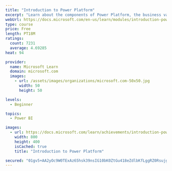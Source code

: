 ```yaml
---
title: "Introduction to Power Platform"
excerpt: "Learn about the components of Power Platform, the business value for customers, and security of the technology."
webUrl: https://docs.microsoft.com/en-us/learn/modules/introduction-power-platform/
type: course
price: Free
length: PT18M
ratings:
  count: 7231
  average: 4.69285
heat: 94

provider:
  name: Microsoft Learn
  domain: microsoft.com
  images:
    - url: /assets/images/organizations/microsoft.com-50x50.jpg
      width: 50
      height: 50

levels:
  - Beginner

topics:
  - Power BI

images:
  - url: https://docs.microsoft.com/learn/achievements/introduction-power-platform-social.png
    width: 800
    height: 400
    isCached: true
    title: "Introduction to Power Platform"

secured: "01gv5+AA2yOc9W0TExAz65hsk39nsIG10bK0ZtGu418eZdlbKfLggRZ0RsujgkQWjm0jAw70gSK3eTZn1Sz3UEFdmBMlwXXzqJN0j549JLQF39nZf02nBtpN5ADTHXP5eEsqCgPOVbOef6/f2JGfI8C5ibVcXMa9wXR9lNJF9hWK7g3IV4FaM+DzWjnI0ocYAP753z40vgQf+lIYnVnCVPGAKAebnuDkU3cz1/DYoR4eMLpJlWgxrX6Y3cRZf9N+/XfyOis6oqp+0Z5I4CPquEq5YVFolERjfW42HUrHwnNVqwYgV6tPv5K7sVJE1gobUDJ39ZY2CATAblgoPkDTYZ3Gu7IgJlr8crrkIFZgqjCTnatZWQ8+T1SWr8naAB1OmaQIFAndx7YxQu5JuCZ6OQ==;Hgc1c2kFQKys4s9l2QwD8Q=="
---
```


